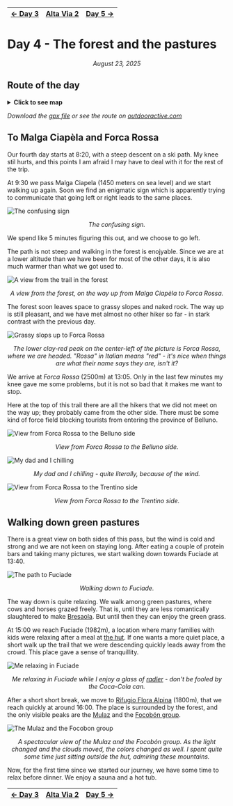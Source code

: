 <table style="width: 100%; table-layout: fixed;"> <thead> <tr>
	<th style="text-align: left"> <a href="../day3">← Day 3</a> </th>
	<th style="text-align: center"> <a href="../">Alta Via 2</a> </th>
	<th style="text-align: right"> <a href="../day5">Day 5 →</a> </th>
</tr> </thead> </table>

# Day 4 - The forest and the pastures

<p align="center"><em>August 23, 2025</em></p>

## Route of the day

<details>
<summary><strong>Click to see map</strong></summary>
<img src="../img/23-0000-map.png">
</details>

*Download the [gpx file](../gpx/av2-day4.gpx) or see the route on
[outdooractive.com](https://www.outdooractive.com/en/route/hiking-trail/province-of-belluno/-2025-alta-via-2-day-4/325541990/?share=%7E3zdmunnm%244ossqbcs)*

## To Malga Ciapèla and Forca Rossa

Our fourth day starts at 8:20, with a steep descent on a ski path.
My knee stil hurts, and this points I am afraid I may have to
deal with it for the rest of the trip.

At 9:30 we pass Malga Ciapela (1450 meters on sea level) and we start
walking up again. Soon we find an enigmatic sign which is apparently
trying to communicate that going left or right leads to the same places.

![The confusing sign](../img/23-1012-sign.jpg)

<p align="center"><em>The confusing sign.</em></p>

We spend like 5 minutes figuring this out, and we choose to go left.

The path is not steep and walking in the forest is enojyable.  Since we
are at a lower altitude than we have been for most of the other days,
it is also much warmer than what we got used to.

![A view from the trail in the forest](../img/23-1115-view.jpg)

<p align="center"><em>
A view from the forest, on the way up from Malga Ciapèla to Forca Rossa.
</em></p>

The forest soon leaves space to grassy slopes and naked rock.  The way
up is still pleasant, and we have met almost no other hiker so far -
in stark contrast with the previous day.

![Grassy slops up to Forca Rossa](../img/23-1220-forca-rossa.jpg)

<p align="center"><em>
The lower clay-red peak on the center-left of the picture is Forca Rossa,
where we are headed. "Rossa" in Italian means "red" - it's nice when things
are what their name says they are, isn't it?
</em></p>

We arrive at *Forca Rossa* (2500m) at 13:05. Only in the last few minutes
my knee gave me some problems, but it is not so bad that it makes me
want to stop.

Here at the top of this trail there are all the hikers that we did not
meet on the way up; they probably came from the other side. There must
be some kind of force field blocking tourists from entering the province
of Belluno.

![View from Forca Rossa to the Belluno side](../img/23-1325-forca-rossa-bl.jpg)

<p align="center"><em>View from Forca Rossa to the Belluno side.</em></p>

![My dad and I chilling](../img/23-1333-chilling.jpg)

<p align="center"><em>My dad and I chilling - quite literally, because of the wind.</em></p>

![View from Forca Rossa to the Trentino side](../img/23-1338-forca-rossa-tn.jpg)

<p align="center"><em>View from Forca Rossa to the Trentino side.</em></p>

## Walking down green pastures

There is a great view on both sides of this pass, but the wind is cold
and strong and we are not keen on staying long. After eating a couple
of protein bars and taking many pictures, we start walking down towards
Fuciade at 13:40.

![The path to Fuciade](../img/23-1420-pastures.jpg)

<p align="center"><em>Walking down to Fuciade.</em></p>

The way down is quite relaxing. We walk among green pastures, where
cows and horses grazed freely. That is, until they are less romantically
slaughtered to make [Bresaola](https://en.wikipedia.org/wiki/Bresaola).
But until then they can enjoy the green grass.

At 15:00 we reach Fuciade (1982m), a location where many families with
kids were relaxing after a meal at [the hut](https://www.fuciade.it/en/).
If one wants a more quiet place, a short walk up the trail that we were
descending quickly leads away from the crowd.  This place gave a sense
of tranquillity.

![Me relaxing in Fuciade](../img/23-1512-fuciade.jpg)

<p align="center"><em>Me relaxing in Fuciade while I enjoy a glass of
<a href="https://en.wikipedia.org/wiki/Shandy#Radler">radler</a>
- don't be fooled by the Coca-Cola can.</em></p>

After a short short break, we move to
[Rifugio Flora Alpina](https://floralpina.it) (1800m), that we reach
quickly at around 16:00. The place is surrounded by the forest,
and the only visible peaks are the
[Mulaz](https://it.wikipedia.org/wiki/Mulaz) and the
[Focobón group](https://it.wikipedia.org/wiki/Gruppo_del_Focobon).

![The Mulaz and the Focobon group](../img/23-1818-focobon.jpg)

<p align="center"><em>
A spectacular view of the Mulaz and the Focobón group. As the light
changed and the clouds moved, the colors changed as well. I spent quite
some time just sitting outside the hut, admiring these mountains.
</em></p>

Now, for the first time since we started our journey, we have some time
to relax before dinner. We enjoy a sauna and a hot tub.

<table style="width: 100%; table-layout: fixed;"> <thead> <tr>
	<th style="text-align: left"> <a href="../day3">← Day 3</a> </th>
	<th style="text-align: center"> <a href="../">Alta Via 2</a> </th>
	<th style="text-align: right"> <a href="../day5">Day 5 →</a> </th>
</tr> </thead> </table>






